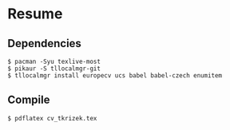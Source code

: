 # Resume

## Dependencies

```console
$ pacman -Syu texlive-most
$ pikaur -S tllocalmgr-git
$ tllocalmgr install europecv ucs babel babel-czech enumitem
```

## Compile

```console
$ pdflatex cv_tkrizek.tex
```
